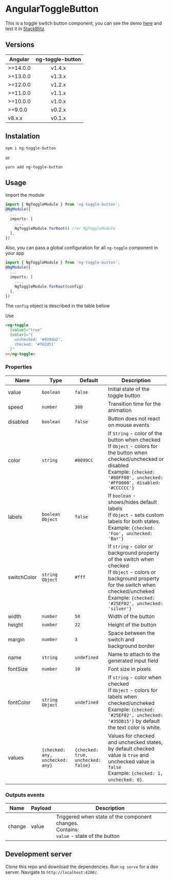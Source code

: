 
# AngularToggleButton

This is a toggle switch button component, you can see the demo [here](https://ng-toggle-button.netlify.app) and test it in [StackBlitz](https://stackblitz.com/edit/ng-toggle-button).

## Versions

| Angular  | ng-toggle-button|
| -------- |:------:| 
| >=14.0.0 | v1.4.x |
| >=13.0.0 | v1.3.x |
| >=12.0.0 | v1.2.x |
| >=11.0.0 | v1.1.x |
| >=10.0.0 | v1.0.x |
| >=9.0.0  | v0.2.x |
| v8.x.x   | v0.1.x |

## Instalation

```
npm i ng-toggle-button
```

or

```
yarn add ng-toggle-button
```

## Usage

Import the module

```typescript
import { NgToggleModule } from 'ng-toggle-button';
@NgModule({
  ...
  imports: [
    ...,
    NgToggleModule.forRoot() //or NgToggleModule
  ],
})
```

Also, you can pass a global configuration for all `ng-toggle` component in your app

```typescript
import { NgToggleModule } from 'ng-toggle-button';
@NgModule({
  ...
  imports: [
    ...,
    NgToggleModule.forRoot(config)
  ],
})
```

The `config` object is described in the table bellow

Use

```html
<ng-toggle
  [value]="true"
  [color]="{
    unchecked: '#939da2',
    checked: '#f62d51'
  }"
></ng-toggle>
```

### Properties

| Name | Type | Default | Description |
|-------------|--------------------|-------------|---------------------------------------------------------------------------------------------------------------------------------------------------------------------------------------------------------------------|
| value | `boolean` | `false` | Initial state of the toggle button |
| speed | `number` | `300` | Transition time for the animation |
| disabled | `boolean` | `false` | Button does not react on mouse events |
| color | `string` | `#0099CC` | If `String` - color of the button when checked <br>If `Object` - colors for the button when checked/unchecked or disabled<br>Example: `{checked: '#00FF00', unchecked: '#FF0000', disabled: '#CCCCCC'}` |
| labels | `boolean  Object` | `false` | If `boolean` - shows/hides default labels <br>If `Object` - sets custom labels for both states. <br>Example: `{checked: 'Foo', unchecked: 'Bar'}` |
| switchColor | `string  Object` | `#fff` | If `string` - color or background property of the switch when checked <br>If `Object` - colors or background property for the switch when checked/uncheked <br>Example: `{checked: '#25EF02', unchecked: 'silver'}` |
| width | `number` | `50` | Width of the button |
| height | `number` | `22` | Height of the button |
| margin | `number` | `3` | Space between the switch and background border |
| name | `string` | `undefined` | Name to attach to the generated input field |
| fontSize | `number` | `10` | Font size in pixels |
| fontColor | `string  Object` | `undefined` | If `string` - color when checked <br>If `Object` - colors for labels when checked/uncheked <br>Example: `{checked: '#25EF02', unchecked: '#35DB15'}` by default the text color is white.|
| values | `{checked: any, unchecked: any}` | `{checked: true, unchecked: false}` | Values for checked and unchecked states, by default checked value is `true` and unchecked value is `false` <br>Example: `{checked: 1, unchecked: 0}`.|

### Outputs events

| Name   | Payload | Description |
| ---    | ------  | -------     |
| change | value   | Triggered when state of the component changes. <br>Contains: <br>`value` - state of the button |

## Development server

Clone this repo and download the dependencies.
Run `ng serve` for a dev server. Navigate to `http://localhost:4200/`.
